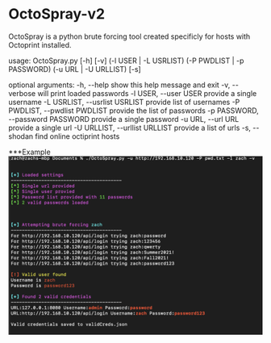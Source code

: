 # OctoSpray-v2
OctoSpray is a python brute forcing tool created specificly for hosts with Octoprint installed.


usage: OctoSpray.py [-h] [-v] (-l USER | -L USRLIST) (-P PWDLIST | -p PASSWORD) (-u URL | -U URLLIST) [-s]

optional arguments:
  -h, --help            show this help message and exit
  -v, --verbose         will print loaded passwords
  -l USER, --user USER  provide a single username
  -L USRLIST, --usrlist USRLIST
                        provide list of usernames
  -P PWDLIST, --pwdlist PWDLIST
                        provide the list of passwords
  -p PASSWORD, --password PASSWORD
                        provide a single password
  -u URL, --url URL     provide a single url
  -U URLLIST, --urllist URLLIST
                        provide a list of urls
  -s, --shodan          find online octiprint hosts
  
***Example
![alt text](https://github.com/zcrosman/OctoSpray-v2/blob/7b9ece5f86f436cd28d4998c0dfebf041ba6a4fc/Example%20usage.png)

